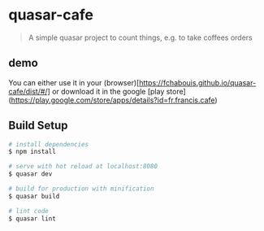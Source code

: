 # quasar-cafe

> A simple quasar project to count things, e.g. to take coffees orders

## demo
You can either use it in your (browser)[https://fchabouis.github.io/quasar-cafe/dist/#/] or download it in the google [play store] (https://play.google.com/store/apps/details?id=fr.francis.cafe)

## Build Setup

``` bash
# install dependencies
$ npm install

# serve with hot reload at localhost:8080
$ quasar dev

# build for production with minification
$ quasar build

# lint code
$ quasar lint
```

